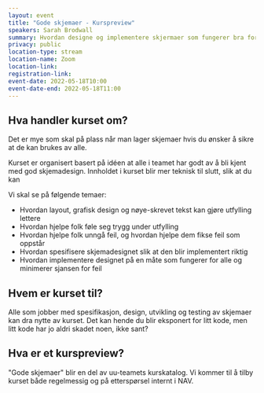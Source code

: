 ```yaml
---
layout: event
title: "Gode skjemaer - Kurspreview"
speakers: Sarah Brodwall
summary: Hvordan designe og implementere skjermaer som fungerer bra for alle.
privacy: public
location-type: stream
location-name: Zoom
location-link:
registration-link:
event-date: 2022-05-18T10:00
event-date-end: 2022-05-18T11:00
---
```

## Hva handler kurset om?
Det er mye som skal på plass når man lager skjemaer hvis du ønsker å sikre at de kan brukes av alle.  

Kurset er organisert basert på idéen at alle i teamet har godt av å bli kjent med god skjemadesign. Innholdet i kurset blir mer teknisk til slutt, slik at du kan   

Vi skal se på følgende temaer:

- Hvordan layout, grafisk design og nøye-skrevet tekst kan gjøre utfylling lettere
- Hvordan hjelpe folk føle seg trygg under utfylling
- Hvordan hjelpe folk unngå feil, og hvordan hjelpe dem fikse feil som oppstår
- Hvordan spesifisere skjemadesignet slik at den blir implementert riktig
- Hvordan implementere designet på en måte som fungerer for alle og minimerer sjansen for feil

## Hvem er kurset til?
Alle som jobber med spesifikasjon, design, utvikling og testing av skjemaer kan dra nytte av kurset.  Det kan hende du blir eksponert for litt kode, men litt kode har jo aldri skadet noen, ikke sant? 

## Hva er et kurspreview?
"Gode skjemaer" blir en del av uu-teamets kurskatalog. Vi kommer til å tilby kurset både regelmessig og på etterspørsel internt i NAV.  
